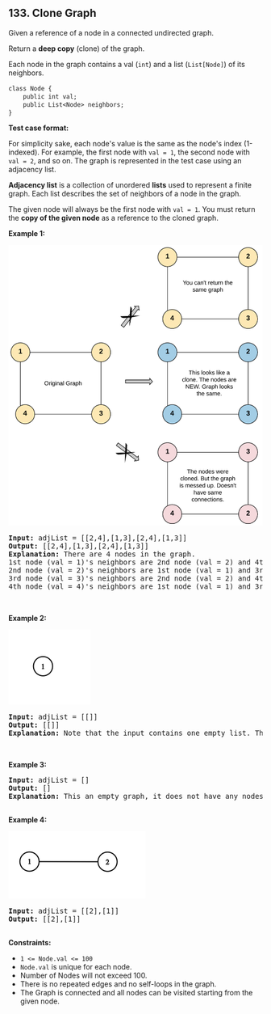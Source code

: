 ## 133. Clone Graph

Given a reference of a node in a connected undirected graph.

Return a **deep copy** (clone) of the graph.

Each node in the graph contains a val (`int`) and a list (`List[Node]`) of its neighbors.

```
class Node {
    public int val;
    public List<Node> neighbors;
}
```

**Test case format:**

For simplicity sake, each node's value is the same as the node's index (1-indexed). For example, the first node with `val = 1`, the second node with `val = 2`, and so on. The graph is represented in the test case using an adjacency list.

**Adjacency list** is a collection of unordered **lists** used to represent a finite graph. Each list describes the set of neighbors of a node in the graph.

The given node will always be the first node with `val = 1`. You must return the **copy of the given node** as a reference to the cloned graph.

**Example 1:**

![](img1.png)

<pre>
<b>Input:</b> adjList = [[2,4],[1,3],[2,4],[1,3]]
<b>Output:</b> [[2,4],[1,3],[2,4],[1,3]]
<b>Explanation:</b> There are 4 nodes in the graph.
1st node (val = 1)'s neighbors are 2nd node (val = 2) and 4th node (val = 4).
2nd node (val = 2)'s neighbors are 1st node (val = 1) and 3rd node (val = 3).
3rd node (val = 3)'s neighbors are 2nd node (val = 2) and 4th node (val = 4).
4th node (val = 4)'s neighbors are 1st node (val = 1) and 3rd node (val = 3).


</pre>

**Example 2:**

![](img2.png)

<pre>
<b>Input:</b> adjList = [[]]
<b>Output:</b> [[]]
<b>Explanation:</b> Note that the input contains one empty list. The graph consists of only one node with val = 1 and it does not have any neighbors.


</pre>

**Example 3:**

<pre>
<b>Input:</b> adjList = []
<b>Output:</b> []
<b>Explanation:</b> This an empty graph, it does not have any nodes.

</pre>

**Example 4:**

![](img4.png)

<pre>
<b>Input:</b> adjList = [[2],[1]]
<b>Output:</b> [[2],[1]]

</pre>

**Constraints:**
- `1 <= Node.val <= 100`
- `Node.val` is unique for each node.
- Number of Nodes will not exceed 100.
- There is no repeated edges and no self-loops in the graph.
- The Graph is connected and all nodes can be visited starting from the given node.
